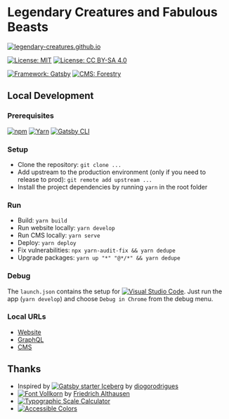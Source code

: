# Legendary Creatures and Fabulous Beasts

[![legendary-creatures.github.io](https://img.shields.io/badge/legendary--creatures.github.io-247329)](https://legendary-creatures.github.io)

[![License: MIT](https://img.shields.io/badge/License-MIT-brightgreen)](/LICENSE)
[![License: CC BY-SA 4.0](https://img.shields.io/badge/License-CC_BY--SA_4.0-brightgreen?logo=Creative-Commons)](https://creativecommons.org/licenses/by-sa/4.0/)

[![Framework: Gatsby](https://img.shields.io/badge/Framework-Gatsby-663399?logo=Gatsby)](https://www.gatsbyjs.org/)
[![CMS: Forestry](https://img.shields.io/badge/CMS-Forestry-21e09e)](https://forestry.io/)

## Local Development

### Prerequisites

[![npm](https://img.shields.io/badge/Install-npm-CB3837?logo=NPM)](https://www.npmjs.com/)
[![Yarn](https://img.shields.io/badge/Install-Yarn-2C8EBB?logo=Yarn)](https://yarnpkg.com/)
[![Gatsby CLI](https://img.shields.io/badge/Install-Gatsby_CLI-663399?logo=Gatsby)](https://www.gatsbyjs.com/docs/reference/gatsby-cli/)

### Setup

- Clone the repository: `git clone ...`
- Add upstream to the production environment (only if you need to release to prod): `git remote add upstream ...`
- Install the project dependencies by running `yarn` in the root folder

### Run

- Build: `yarn build`
- Run website locally: `yarn develop`
- Run CMS locally: `yarn serve`
- Deploy: `yarn deploy`
- Fix vulnerabilities: `npx yarn-audit-fix && yarn dedupe`
- Upgrade packages: `yarn up "*" "@*/*" && yarn dedupe`

### Debug

The `launch.json` contains the setup for [![Visual Studio Code](https://img.shields.io/badge/VSCode-007ACC?logo=visual-studio-code)](https://code.visualstudio.com/). Just run the app (`yarn develop`) and choose `Debug in Chrome` from the debug menu.

### Local URLs

- [Website](http://localhost:8000/)
- [GraphQL](http://localhost:8000/___graphql)
- [CMS](http://localhost:9000/admin/)

## Thanks

- Inspired by [![Gatsby starter Iceberg](https://img.shields.io/badge/Gatsby_starter-Iceberg-663399)](https://github.com/diogorodrigues/iceberg-gatsby-multilang) by [diogorodrigues](https://github.com/diogorodrigues)
- [![Font Vollkorn](https://img.shields.io/badge/Font-Vollkorn-000b1d?logo=Google-Fonts)](https://fonts.google.com/specimen/Vollkorn#about) by [Friedrich Althausen](https://github.com/FAlthausen)
- [![Typographic Scale Calculator](https://img.shields.io/badge/Typography-Typographic_Scale_Calculator-b1cbe0)](https://www.layoutgridcalculator.com/typographic-scale/)
- [![Accessible Colors](https://img.shields.io/badge/a11y-Accessible_Colors-c9d6de)](https://accessible-colors.com/)
